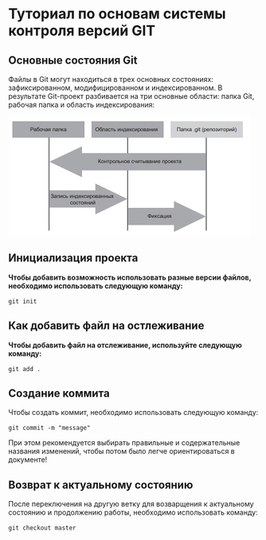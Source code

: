 # Туториал по основам системы контроля версий GIT

## Основные состояния Git
 Файлы в Git могут находиться в трех основных состояниях: зафиксированном, модифицированном и индексированном.
 В результате Git-проект разбивается на три основные области: папка Git, рабочая папка и область индексирования:
 
 ![Рабочая папка, область индексирования и папка Git](/Picture_1.jpg)

## Инициализация проекта
**Чтобы добавить возможность использовать разные версии файлов, необходимо использовать следующую команду:**

```fix
git init 
```

## Как добавить файл на остлеживание
**Чтобы добавить файл на отслеживание, используйте следующую команду:**

```
git add .
```

## Создание коммита
Чтобы создать коммит, необходимо использовать следующую команду:

```
git commit -m "message"
```
При этом рекомендуется выбирать правильные и содержательные названия изменений, чтобы потом было легче ориентироваться в документе!

## Возврат к актуальному состоянию
После переключения на другую ветку для возварщения к актуальному состоянию и продолжению работы, необходимо использовать команду:

```fix
git checkout master
```